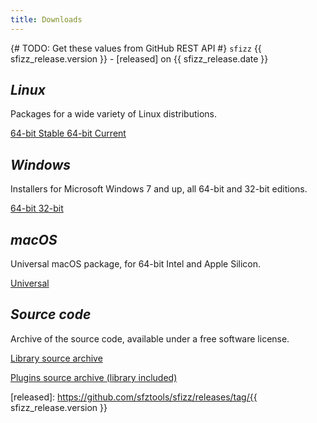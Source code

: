 ```yaml
---
title: Downloads
---
```

{# TODO: Get these values from GitHub REST API #}
`sfizz` {{ sfizz_release.version }} - [released] on {{ sfizz_release.date }}

<h2><i class="fa fa-linux"> Linux</i></h2>

Packages for a wide variety of Linux distributions.

<a
  class="btn btn-primary"
  href="https://software.opensuse.org/download.html?project=home%3Asfztools%3Asfizz&package=sfizz"
  role="button">
  64-bit Stable
</a>
<a
  class="btn btn-warning"
  href="https://software.opensuse.org/download.html?project=home%3Asfztools%3Asfizz%3Adevelop&package=sfizz"
  role="button">
  64-bit Current
</a>

<h2><i class="fa fa-windows"> Windows</i></h2>

Installers for Microsoft Windows 7 and up, all 64-bit and 32-bit editions.

<a
  class="btn btn-primary"
  href="https://github.com/sfztools/sfizz-ui/releases/download/{{ sfizz_release.version }}/sfizz-{{ sfizz_release.version }}-win64.exe"
  role="button">
  64-bit
</a>
<a
  class="btn btn-primary"
  href="https://github.com/sfztools/sfizz-ui/releases/download/{{ sfizz_release.version }}/sfizz-{{ sfizz_release.version }}-win32.exe"
  role="button">
  32-bit
</a>

<h2><i class="fa fa-apple"> macOS</i></h2>

Universal macOS package, for 64-bit Intel and Apple Silicon.

<a
  class="btn btn-primary"
  href="https://github.com/sfztools/sfizz-ui/releases/download/{{ sfizz_release.version }}/sfizz-{{ sfizz_release.version }}-macos.pkg"
  role="button">
  Universal
</a>

<h2><i class="fa fa-github"> Source code</i></h2>

Archive of the source code, available under a free software license.

<a
  class="btn btn-primary"
  href="https://github.com/sfztools/sfizz/releases/download/{{ sfizz_release.version }}/sfizz-{{ sfizz_release.version }}.tar.gz"
  role="button">
  Library source archive
</a>

<a
  class="btn btn-primary"
  href="https://github.com/sfztools/sfizz-ui/releases/download/{{ sfizz_release.version }}/sfizz-{{ sfizz_release.version }}.tar.gz"
  role="button">
  Plugins source archive (library included)
</a>

[released]: https://github.com/sfztools/sfizz/releases/tag/{{ sfizz_release.version }}
